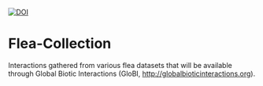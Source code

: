 [![DOI](https://zenodo.org/badge/62823734.svg)](https://zenodo.org/badge/latestdoi/62823734)

# Flea-Collection

Interactions gathered from various flea datasets that will be available through Global Biotic Interactions (GloBI, http://globalbioticinteractions.org).
